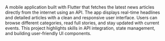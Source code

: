 A mobile application built with Flutter that fetches the latest news articles directly from the internet using an API. The app displays real-time headlines and detailed articles with a clean and responsive user interface. Users can browse different categories, read full stories, and stay updated with current events. This project highlights skills in API integration, state management, and building user-friendly UI components.
